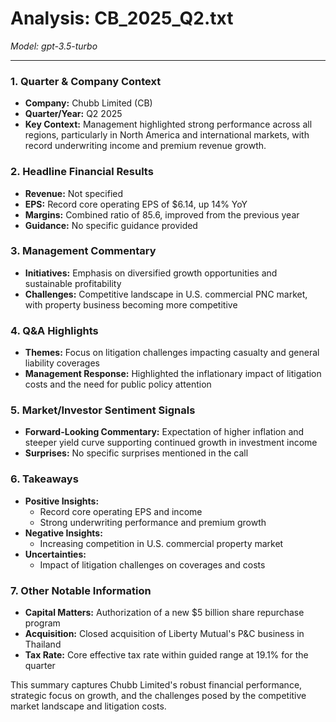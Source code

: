 # Analysis: CB_2025_Q2.txt

*Model: gpt-3.5-turbo*

---

### 1. Quarter & Company Context
- **Company:** Chubb Limited (CB)
- **Quarter/Year:** Q2 2025
- **Key Context:** Management highlighted strong performance across all regions, particularly in North America and international markets, with record underwriting income and premium revenue growth.

### 2. Headline Financial Results
- **Revenue:** Not specified
- **EPS:** Record core operating EPS of $6.14, up 14% YoY
- **Margins:** Combined ratio of 85.6, improved from the previous year
- **Guidance:** No specific guidance provided

### 3. Management Commentary
- **Initiatives:** Emphasis on diversified growth opportunities and sustainable profitability
- **Challenges:** Competitive landscape in U.S. commercial PNC market, with property business becoming more competitive

### 4. Q&A Highlights
- **Themes:** Focus on litigation challenges impacting casualty and general liability coverages
- **Management Response:** Highlighted the inflationary impact of litigation costs and the need for public policy attention

### 5. Market/Investor Sentiment Signals
- **Forward-Looking Commentary:** Expectation of higher inflation and steeper yield curve supporting continued growth in investment income
- **Surprises:** No specific surprises mentioned in the call

### 6. Takeaways
- **Positive Insights:**
  - Record core operating EPS and income
  - Strong underwriting performance and premium growth
- **Negative Insights:**
  - Increasing competition in U.S. commercial property market
- **Uncertainties:**
  - Impact of litigation challenges on coverages and costs

### 7. Other Notable Information
- **Capital Matters:** Authorization of a new $5 billion share repurchase program
- **Acquisition:** Closed acquisition of Liberty Mutual's P&C business in Thailand
- **Tax Rate:** Core effective tax rate within guided range at 19.1% for the quarter

This summary captures Chubb Limited's robust financial performance, strategic focus on growth, and the challenges posed by the competitive market landscape and litigation costs.